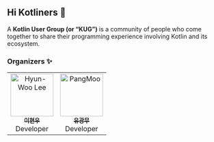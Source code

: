 ## Hi Kotliners 👋

A **Kotlin User Group (or “KUG”)** is a community of people who come together to share their programming experience involving Kotlin and its ecosystem.

### Organizers ✨

<table>
  <tbody>
    <tr>
      <td align="center" valign="top" width="50%">
        <a href="https://github.com/l2hyunwoo">
          <img src="https://avatars.githubusercontent.com/u/54518925?v=4?s=100" width="100px;" alt="Hyun-Woo Lee"/>
          <br />
          <sub><b>이현우</b></sub>
        </a>
        <br />
        <div>Developer</div>
      </td>
      <td align="center" valign="top" width="50%">
        <a href="https://github.com/kisa002">
          <img src="https://avatars.githubusercontent.com/u/4679634?v=4?s=100" width="100px;" alt="PangMoo"/>
          <br />
          <sub><b>유광무</b></sub>
        </a>
        <br />
        <div>Developer</div>
      </td>
    </tr>
  </tbody>
</table>
